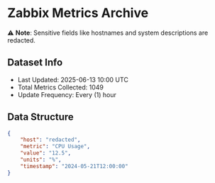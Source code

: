 # Zabbix Metrics Archive

⚠️ **Note**: Sensitive fields like hostnames and system descriptions are redacted.

## Dataset Info
- Last Updated: 2025-06-13 10:00 UTC
- Total Metrics Collected: 1049
- Update Frequency: Every (1) hour

## Data Structure
```json
{
    "host": "redacted",
    "metric": "CPU Usage",
    "value": "12.5",
    "units": "%",
    "timestamp": "2024-05-21T12:00:00"
}
```
